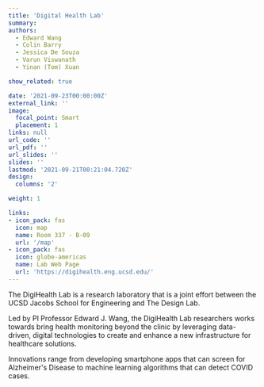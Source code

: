 ```yaml
---
title: 'Digital Health Lab'
summary:
authors: 
  - Edward Wang
  - Colin Barry
  - Jessica De Souza
  - Varun Viswanath
  - Yinan (Tom) Xuan

show_related: true

date: '2021-09-23T00:00:00Z'
external_link: ''
image:
  focal_point: Smart
  placement: 1
links: null
url_code: ''
url_pdf: ''
url_slides: ''
slides: ''
lastmod: '2021-09-21T00:21:04.720Z'
design:
  columns: '2'

weight: 1

links:
- icon_pack: fas
  icon: map
  name: Room 337 - B-09
  url: '/map'
- icon_pack: fas
  icon: globe-americas
  name: Lab Web Page
  url: 'https://digihealth.eng.ucsd.edu/'
---
```

The DigiHealth Lab is a research laboratory that is a joint effort between the UCSD Jacobs School for Engineering and The Design Lab. 

Led by PI Professor Edward J. Wang, the DigiHealth Lab researchers works towards bring health monitoring beyond the clinic by leveraging data-driven, digital technologies to create and enhance a new infrastructure for healthcare solutions. 

Innovations range from developing smartphone apps that can screen for Alzheimer's Disease to machine learning algorithms that can detect COVID cases.
